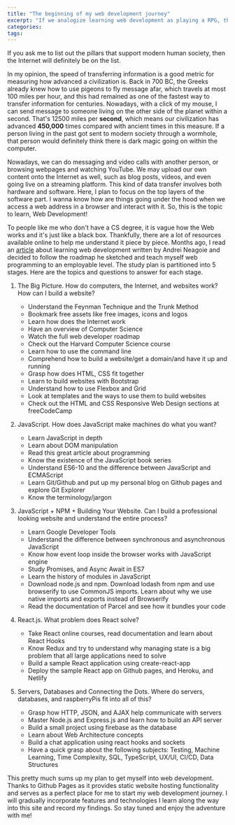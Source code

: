 ```yaml
---
title: "The beginning of my web development journey"
excerpt: "If we analogize learning web development as playing a RPG, this post is the starting point, the newbie village where all the adventures starts. Time to roll up our sleeves and get our hands dirty with web programming!"
categories:
tags:
---
```


If you ask me to list out the pillars that support modern human society, then the Internet will definitely be on the list.

In my opinion, the speed of transferring information is a good metric for measuring how advanced a civilization is. Back in 700 BC, the Greeks already knew how to use pigeons to fly message afar, which travels at most 100 miles per hour, and this had remained as one of the fastest way to transfer information for centuries. Nowadays, with a click of my mouse, I can send message to someone living on the other side of the planet within a second. That's 12500 miles per **second**, which means our civilization has advanced **450,000** times compared with ancient times in this measure. If a person living in the past got sent to modern society through a wormhole, that person would definitely think there is dark magic going on within the computer.

Nowadays, we can do messaging and video calls with another person, or browsing webpages and watching YouTube. We may upload our own content onto the Internet as well, such as blog posts, videos, and even going live on a streaming platform. This kind of data transfer involves both hardware and software. Here, I plan to focus on the top layers of the software part. I wanna know how are things going under the hood when we access a web address in a browser and interact with it. So, this is the topic to learn, Web Development!

To people like me who don't have a CS degree, it is vague how the Web works and it's just like a black box. Thankfully, there are a lot of resources available online to help me understand it piece by piece. Months ago, I read an [article](https://zerotomastery.io/blog/learn-to-code-in-2021-get-hired-and-have-fun-along-the-way/) about learning web development written by Andrei Neagoie and decided to follow the roadmap he sketched and teach myself web programming to an employable level. The study plan is partitioned into 5 stages. Here are the topics and questions to answer for each stage.

1. The Big Picture. How do computers, the Internet, and websites work? How can I build a website?

   - Understand the Feynman Technique and the Trunk Method
   - Bookmark free assets like free images, icons and logos
   - Learn how does the Internet work
   - Have an overview of Computer Science
   - Watch the full web developer roadmap
   - Check out the Harvard Computer Science course
   - Learn how to use the command line
   - Comprehend how to build a website/get a domain/and have it up and running
   - Grasp how does HTML, CSS fit together
   - Learn to build websites with Bootstrap
   - Understand how to use Flexbox and Grid
   - Look at templates and the ways to use them to build websites
   - Check out the HTML and CSS Responsive Web Design sections at freeCodeCamp

2. JavaScript. How does JavaScript make machines do what you want?

   - Learn JavaScript in depth
   - Learn about DOM manipulation
   - Read this great article about programming
   - Know the existence of the JavaScript book series
   - Understand ES6-10 and the difference between JavaScript and ECMAScript
   - Learn Git/Github and put up my personal blog on Github pages and explore Git Explorer
   - Know the terminology/jargon

3. JavaScript + NPM + Building Your Website. Can I build a professional looking website and understand the entire process?

   - Learn Google Developer Tools
   - Understand the difference between synchronous and asynchronous JavaScript
   - Know how event loop inside the browser works with JavaScript engine
   - Study Promises, and Async Await in ES7
   - Learn the history of modules in JavaScript
   - Download node.js and npm. Download lodash from npm and use browserify to use CommonJS imports. Learn about why we use native imports and exports instead of Browserify
   - Read the documentation of Parcel and see how it bundles your code

4. React.js. What problem does React solve?

   - Take React online courses, read documentation and learn about React Hooks
   - Know Redux and try to understand why managing state is a big problem that all large applications need to solve
   - Build a sample React application using create-react-app
   - Deploy the sample React app on Github pages, and Heroku, and Netlify

5. Servers, Databases and Connecting the Dots. Where do servers, databases, and raspberryPis fit into all of this?
   - Grasp how HTTP, JSON, and AJAX help communicate with servers
   - Master Node.js and Express.js and learn how to build an API server
   - Build a small project using firebase as the database
   - Learn about Web Architecture concepts
   - Build a chat application using react hooks and sockets
   - Have a quick grasp about the following subjects: Testing, Machine Learning, Time Complexity, SQL, TypeScript, UX/UI, CI/CD, Data Structures

This pretty much sums up my plan to get myself into web development. Thanks to Github Pages as it provides static website hosting functionality and serves as a perfect place for me to start my web development journey. I will gradually incorporate features and technologies I learn along the way into this site and record my findings. So stay tuned and enjoy the adventure with me!
